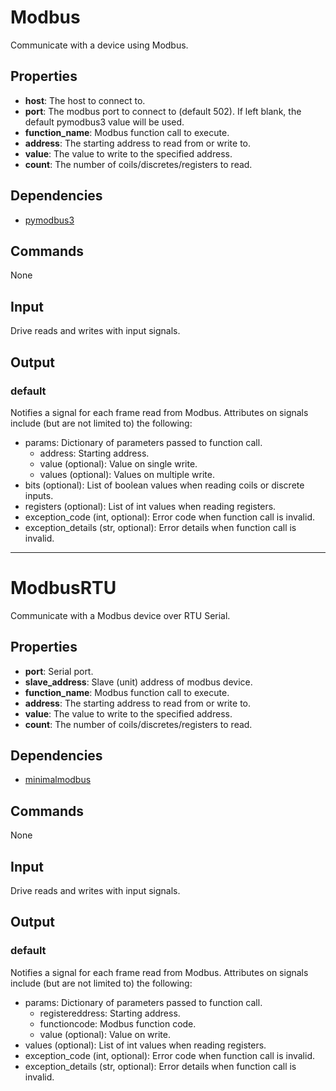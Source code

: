 Modbus
======

Communicate with a device using Modbus.

Properties
----------

-   **host**: The host to connect to.
-   **port**: The modbus port to connect to (default 502). If left blank, the default pymodbus3 value will be used.
-   **function_name**: Modbus function call to execute.
-   **address**: The starting address to read from or write to.
-   **value**: The value to write to the specified address.
-   **count**: The number of coils/discretes/registers to read.

Dependencies
------------

-   [pymodbus3](https://pypi.python.org/pypi/pymodbus3/1.0.0)

Commands
--------
None

Input
-----
Drive reads and writes with input signals.

Output
------

### default

Notifies a signal for each frame read from Modbus. Attributes on signals include (but are not limited to) the following:

  - params: Dictionary of parameters passed to function call.
    - address: Starting address.
    - value (optional): Value on single write.
    - values (optional): Values on multiple write.
  - bits (optional): List of boolean values when reading coils or discrete inputs.
  - registers (optional): List of int values when reading registers.
  - exception_code (int, optional): Error code when function call is invalid.
  - exception_details (str, optional): Error details when function call is invalid.

------------------------------------------------------------------------------

ModbusRTU
=========

Communicate with a Modbus device over RTU Serial.

Properties
----------

-   **port**: Serial port.
-   **slave_address**: Slave (unit) address of modbus device.
-   **function_name**: Modbus function call to execute.
-   **address**: The starting address to read from or write to.
-   **value**: The value to write to the specified address.
-   **count**: The number of coils/discretes/registers to read.

Dependencies
------------

-   [minimalmodbus](https://pypi.python.org/pypi/MinimalModbus)

Commands
--------
None

Input
-----
Drive reads and writes with input signals.

Output
------

### default

Notifies a signal for each frame read from Modbus. Attributes on signals include (but are not limited to) the following:

  - params: Dictionary of parameters passed to function call.
    - registereddress: Starting address.
    - functioncode: Modbus function code.
    - value (optional): Value on write.
  - values (optional): List of int values when reading registers.
  - exception_code (int, optional): Error code when function call is invalid.
  - exception_details (str, optional): Error details when function call is invalid.
